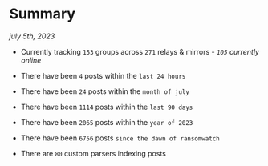 
# Summary
_july 5th, 2023_

- Currently tracking `153` groups across `271` relays & mirrors - _`105` currently online_

- There have been `4` posts within the `last 24 hours`

- There have been `24` posts within the `month of july`

- There have been `1114` posts within the `last 90 days`

- There have been `2065` posts within the `year of 2023`

- There have been `6756` posts `since the dawn of ransomwatch`

- There are `80` custom parsers indexing posts
